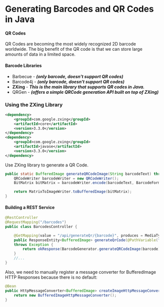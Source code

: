 # Generating Barcodes and QR Codes in Java



#### QR Codes

QR Codes are becoming the most widely recognized 2D barcode worldwide. The big benefit of the QR code is that we can store large amounts of data in a limited space.



#### Barcode Libraries
- Barbecue  -       ***(only barcode, doesn't support QR codes)***
- Barcode4j -       ***(only barcode, doesn't support QR codes)***
- **ZXing**  -      ***This is the main library that supports QR codes in Java.***
- QRGen -           ***(offers a simple QRCode generation API built on top of ZXing)***



### Using the ZXing Library

```xml
<dependency>
    <groupId>com.google.zxing</groupId>
    <artifactId>core</artifactId>
    <version>3.3.0</version>
</dependency>
<dependency>
    <groupId>com.google.zxing</groupId>
    <artifactId>javase</artifactId>
    <version>3.3.0</version>
</dependency>
```

Use ZXing library to generate a QR Code. 

```java
public static BufferedImage generateQRCodeImage(String barcodeText) throws Exception {
    QRCodeWriter barcodeWriter = new QRCodeWriter();
    BitMatrix bitMatrix = barcodeWriter.encode(barcodeText, BarcodeFormat.QR_CODE, 200, 200);

    return MatrixToImageWriter.toBufferedImage(bitMatrix);
}
```


#### Building a REST Service

```java
@RestController
@RequestMapping("/barcodes")
public class BarcodesController {

    @GetMapping(value = "/api/generateQr/{barcode}", produces = MediaType.IMAGE_PNG_VALUE)
    public ResponseEntity<BufferedImage> generateQrCode(@PathVariable("barcode") String barcode)
    throws Exception {
        return okResponse(BarcodeGenerator.generateQRCodeImage(barcode));
    }
    //...
}
```

Also, we need to manually register a message converter for BufferedImage HTTP Responses because there is no default:

```java
@Bean
public HttpMessageConverter<BufferedImage> createImageHttpMessageConverter() {
    return new BufferedImageHttpMessageConverter();
}
```



























